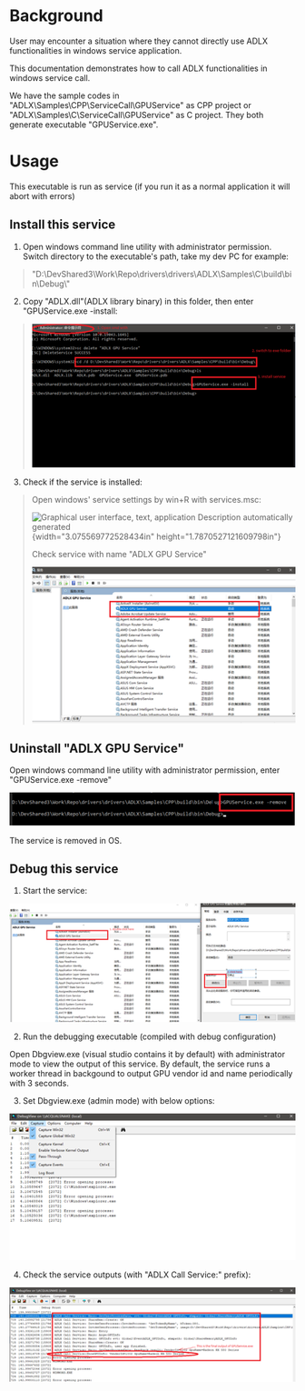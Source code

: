 <!--
# Copyright (c) 2021 - 2024 Advanced Micro Devices, Inc. All rights reserved.
#
#-------------------------------------------------------------------------------------------------
-->
# Background

User may encounter a situation where they cannot directly use ADLX
functionalities in windows service application.

This documentation demonstrates how to call ADLX functionalities in
windows service call.

We have the sample codes in
"ADLX\\Samples\\CPP\\ServiceCall\\GPUService" as CPP project or
"ADLX\\Samples\\C\\ServiceCall\\GPUService" as C project. They both
generate executable "GPUService.exe".

# Usage

This executable is run as service (if you run it as a normal application
it will abort with errors)

## Install this service

1)  Open windows command line utility with administrator permission.
    Switch directory to the executable's path, take my dev PC for
    example:

> "D:\\DevShared3\\Work\\Repo\\drivers\\drivers\\ADLX\\Samples\\C\\build\\bin\\Debug\\"

2)  Copy "ADLX.dll"(ADLX library binary) in this folder, then enter
    "GPUService.exe -install:

> ![](media/image1.png)

3)  Check if the service is installed:

> Open windows' service settings by win+R with services.msc:
>
> ![Graphical user interface, text, application Description
> automatically generated](media/image2.png){width="3.075569772528434in"
> height="1.7870527121609798in"}
>
> Check service with name "ADLX GPU Service"
>
> ![](media/image3.png)

## Uninstall "ADLX GPU Service"

Open windows command line utility with administrator permission, enter
"GPUService.exe -remove"

![](media/image4.png)

The service is removed in OS.

## Debug this service

1.  Start the service:

![](media/image5.png)

2.  Run the debugging executable (compiled with debug configuration)

Open Dbgview.exe (visual studio contains it by default) with
administrator mode to view the output of this service. By default, the
service runs a worker thread in backgound to output GPU vendor id and
name periodically with 3 seconds.

3.  Set Dbgview.exe (admin mode) with below options:

![](media/image6.png)

4.  Check the service outputs (with "ADLX Call Service:" prefix):

![](media/image7.png)
